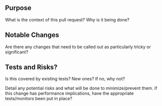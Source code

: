 ## Purpose
What is the context of this pull request? Why is it being done?

## Notable Changes
Are there any changes that need to be called out as particularly tricky or significant?

## Tests and Risks?
Is this covered by existing tests? New ones? If no, why not?

Detail any potential risks and what will be done to minimize/prevent them. if this change has performance implications, have the appropriate tests/monitors been put in place?


